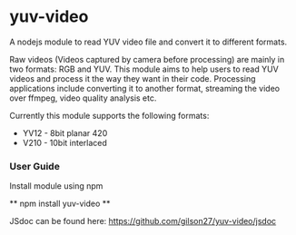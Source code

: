 # yuv-video

A nodejs module to read YUV video file and convert it to different formats.

Raw videos (Videos captured by camera before processing) are mainly in two formats: RGB and YUV. This module aims to help users to read YUV
 videos and process it the way they want in their code. Processing applications include converting it to another format, streaming the video over ffmpeg,
 video quality analysis etc.

Currently this module supports the following formats:
* YV12 - 8bit planar 420
* V210 - 10bit interlaced 

### User Guide
 Install module using npm
 
 ** npm install yuv-video **
 
 JSdoc can be found here: https://github.com/gilson27/yuv-video/jsdoc
